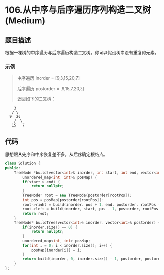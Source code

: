 # 106.从中序与后序遍历序列构造二叉树 (Medium)

## 题目描述

根据一棵树的中序遍历与后序遍历构造二叉树。你可以假设树中没有重复的元素。

### 示例

> 中序遍历 inorder = [9,3,15,20,7]
> 
> 后序遍历 postorder = [9,15,7,20,3]
> 
> 返回如下的二叉树：

```
    3
   / \
  9  20
    /  \
   15   7
```

## 代码

思想跟从先序和中序恢复差不多，从后序确定根结点。

```c++ tab="递归"
class Solution {
public:
    TreeNode *build(vector<int>& inorder, int start, int end, vector<int>& postorder, int rootPos, 
        unordered_map<int, int>& posMap) {
        if(start > end) {
            return nullptr;
        }
        TreeNode* root = new TreeNode(postorder[rootPos]);
        int pos = posMap[postorder[rootPos]];
        root->right = build(inorder, pos + 1, end, postorder, rootPos - 1, posMap);
        root->left = build(inorder, start, pos - 1, postorder, rootPos - end + pos - 1, posMap);
        return root;
    }
    TreeNode* buildTree(vector<int>& inorder, vector<int>& postorder) {
        if(inorder.size() == 0) {
            return nullptr;
        }
        unordered_map<int, int> posMap;
        for(int i = 0; i < inorder.size(); i++) {
            posMap[inorder[i]] = i;
        }
        return build(inorder, 0, inorder.size() - 1, postorder, postorder.size() - 1, posMap);
    }
};
```